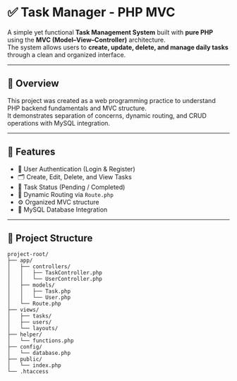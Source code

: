 # ✅ Task Manager - PHP MVC

A simple yet functional **Task Management System** built with **pure PHP** using the **MVC (Model–View–Controller)** architecture.  
The system allows users to **create, update, delete, and manage daily tasks** through a clean and organized interface.

---

## 🚀 Overview
This project was created as a web programming practice to understand PHP backend fundamentals and MVC structure.  
It demonstrates separation of concerns, dynamic routing, and CRUD operations with MySQL integration.

---

## 🧠 Features
- 👤 User Authentication (Login & Register)
- 🗂️ Create, Edit, Delete, and View Tasks
- 📅 Task Status (Pending / Completed)
- 🔄 Dynamic Routing via `Route.php`
- ⚙️ Organized MVC structure
- 💾 MySQL Database Integration

---

## 🧩 Project Structure
```text
project-root/
├── app/
│   ├── controllers/
│   │   ├── TaskController.php
│   │   └── UserController.php
│   ├── models/
│   │   ├── Task.php
│   │   └── User.php
│   └── Route.php
├── views/
│   ├── tasks/
│   ├── users/
│   └── layouts/
├── helper/
│   └── functions.php
├── config/
│   └── database.php
├── public/
│   └── index.php
└── .htaccess
